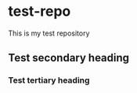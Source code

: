 test-repo
=========

This is my test repository

## Test secondary heading
### Test tertiary heading
